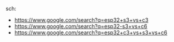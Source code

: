 sch:
- https://www.google.com/search?q=esp32+s3+vs+c3
- https://www.google.com/search?q=esp32-s3+vs+c6
- https://www.google.com/search?q=esp32+c3+vs+s3+vs+c6
